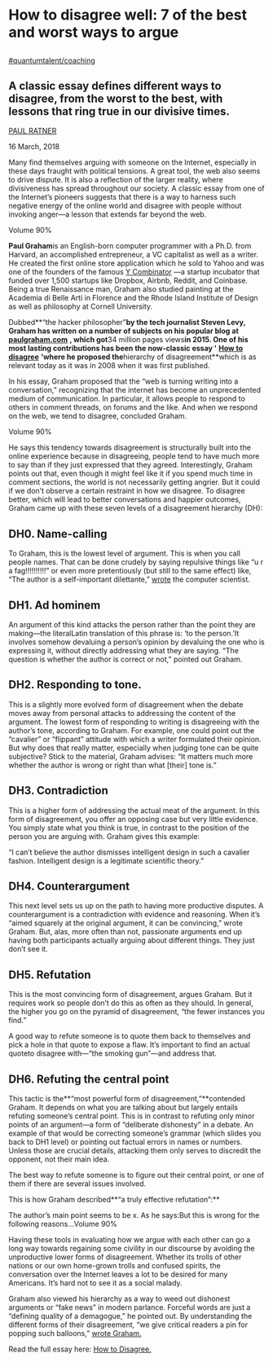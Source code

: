 # How to disagree well: 7 of the best and worst ways to argue

##

[#quantumtalent/coaching](bear://x-callback-url/open-tag?name=quantumtalent/coaching)

## A classic essay defines different ways to disagree, from the worst to the best, with lessons that ring true in our divisive times.

[PAUL RATNER](https://bigthink.com/u/paul-ratner)

16 March, 2018

Many find themselves arguing with someone on the Internet, especially in these days fraught with political tensions. A great tool, the web also seems to drive dispute. It is also a reflection of the larger reality, where divisiveness has spread throughout our society. A classic essay from one of the Internet’s pioneers suggests that there is a way to harness such negative energy of the online world and disagree with people without invoking anger—a lesson that extends far beyond the web.

Volume 90%

**Paul Graham**is an English-born computer programmer with a Ph.D. from Harvard, an accomplished entrepreneur, a VC capitalist as well as a writer. He created the first online store application which he sold to Yahoo and was one of the founders of the famous [Y Combinator](http://www.ycombinator.com) —a startup incubator that funded over 1,500 startups like Dropbox, Airbnb, Reddit, and Coinbase. Being a true Renaissance man, Graham also studied painting at the Academia di Belle Arti in Florence and the Rhode Island Institute of Design as well as philosophy at Cornell University.

Dubbed\*\*“the hacker philosopher”**by the tech journalist Steven Levy, Graham has written on a number of subjects on his popular blog at** [**paulgraham.com**](http://www.paulgraham.com) **, which got**34 million pages views**in 2015. One of his most lasting contributions has been the now-classic essay '** [**How to disagree**](http://www.paulgraham.com/disagree.html) **'where he proposed the**hierarchy of disagreement\*\*which is as relevant today as it was in 2008 when it was first published.

In his essay, Graham proposed that the “web is turning writing into a conversation,” recognizing that the internet has become an unprecedented medium of communication. In particular, it allows people to respond to others in comment threads, on forums and the like. And when we respond on the web, we tend to disagree, concluded Graham.

Volume 90%

He says this tendency towards disagreement is structurally built into the online experience because in disagreeing, people tend to have much more to say than if they just expressed that they agreed. Interestingly, Graham points out that, even though it might feel like it if you spend much time in comment sections, the world is not necessarily getting angrier. But it could if we don’t observe a certain restraint in how we disagree. To disagree better, which will lead to better conversations and happier outcomes, Graham came up with these seven levels of a disagreement hierarchy (DH):

## DH0. Name-calling

To Graham, this is the lowest level of argument. This is when you call people names. That can be done crudely by saying repulsive things like “u r a fag!!!!!!!!!!” or even more pretentiously (but still to the same effect) like, “The author is a self-important dilettante,” [wrote](http://www.paulgraham.com/disagree.html) the computer scientist.

## DH1. Ad hominem

An argument of this kind attacks the person rather than the point they are making—the literalLatin translation of this phrase is: ‘to the person.’It involves somehow devaluing a person’s opinion by devaluing the one who is expressing it, without directly addressing what they are saying. “The question is whether the author is correct or not,” pointed out Graham.

## DH2. Responding to tone.

This is a slightly more evolved form of disagreement when the debate moves away from personal attacks to addressing the content of the argument. The lowest form of responding to writing is disagreeing with the author’s tone, according to Graham. For example, one could point out the “cavalier” or “flippant” attitude with which a writer formulated their opinion. But why does that really matter, especially when judging tone can be quite subjective? Stick to the material, Graham advises: “It matters much more whether the author is wrong or right than what \[their] tone is.”

## DH3. Contradiction

This is a higher form of addressing the actual meat of the argument. In this form of disagreement, you offer an opposing case but very little evidence. You simply state what you think is true, in contrast to the position of the person you are arguing with. Graham gives this example:

“I can’t believe the author dismisses intelligent design in such a cavalier fashion. Intelligent design is a legitimate scientific theory.”

## DH4. Counterargument

This next level sets us up on the path to having more productive disputes. A counterargument is a contradiction with evidence and reasoning. When it’s “aimed squarely at the original argument, it can be convincing,” wrote Graham. But, alas, more often than not, passionate arguments end up having both participants actually arguing about different things. They just don’t see it.

## DH5. Refutation

This is the most convincing form of disagreement, argues Graham. But it requires work so people don’t do this as often as they should. In general, the higher you go on the pyramid of disagreement, “the fewer instances you find.”

A good way to refute someone is to quote them back to themselves and pick a hole in that quote to expose a flaw. It’s important to find an actual quoteto disagree with—“the smoking gun”—and address that.

## DH6. Refuting the central point

This tactic is the\*\*“most powerful form of disagreement,”\*\*contended Graham. It depends on what you are talking about but largely entails refuting someone’s central point. This is in contrast to refuting only minor points of an argument—a form of “deliberate dishonesty” in a debate. An example of that would be correcting someone’s grammar (which slides you back to DH1 level) or pointing out factual errors in names or numbers. Unless those are crucial details, attacking them only serves to discredit the opponent, not their main idea.

The best way to refute someone is to figure out their central point, or one of them if there are several issues involved.

This is how Graham described\*\*“a truly effective refutation”:\*\*

The author’s main point seems to be x. As he says:But this is wrong for the following reasons…Volume 90%

Having these tools in evaluating how we argue with each other can go a long way towards regaining some civility in our discourse by avoiding the unproductive lower forms of disagreement. Whether its trolls of other nations or our own home-grown trolls and confused spirits, the conversation over the Internet leaves a lot to be desired for many Americans. It’s hard not to see it as a social malady.

Graham also viewed his hierarchy as a way to weed out dishonest arguments or “fake news” in modern parlance. Forceful words are just a “defining quality of a demagogue,” he pointed out. By understanding the different forms of their disagreement, “we give critical readers a pin for popping such balloons,” [wrote Graham.](http://www.paulgraham.com/disagree.html)

Read the full essay here: [How to Disagree.](http://www.paulgraham.com/disagree.html)
